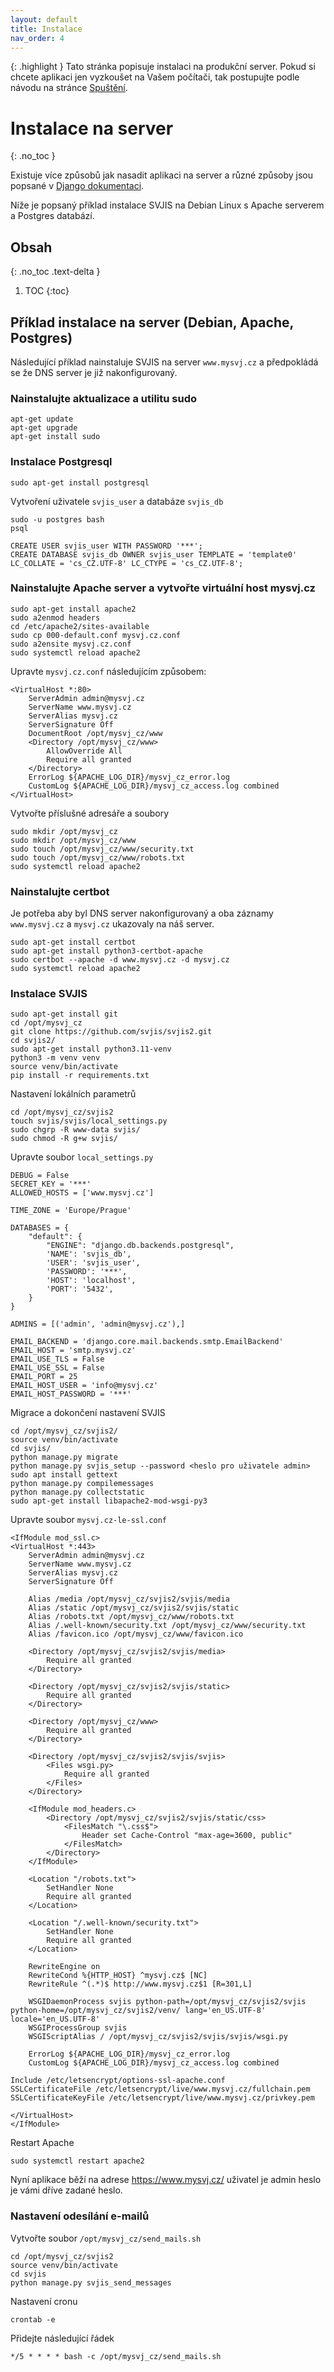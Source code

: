 ```yaml
---
layout: default
title: Instalace
nav_order: 4
---
```


{: .highlight }
Tato stránka popisuje instalaci na produkční server. Pokud si chcete aplikaci jen vyzkoušet na Vašem počítači, tak postupujte podle návodu na stránce [Spuštění](Spusteni.md).

# Instalace na server
{: .no_toc }

Existuje více způsobů jak nasadit aplikaci na server a různé způsoby jsou popsané v [Django dokumentaci](https://docs.djangoproject.com/en/5.0/howto/deployment/). 

Níže je popsaný příklad instalace SVJIS na Debian Linux s Apache serverem a Postgres databází.

## Obsah
{: .no_toc .text-delta }

1. TOC
{:toc}

## Příklad instalace na server (Debian, Apache, Postgres)

Následující příklad nainstaluje SVJIS na server `www.mysvj.cz` a předpokládá se že DNS server je již nakonfigurovaný.

### Nainstalujte aktualizace a utilitu sudo

```
apt-get update
apt-get upgrade
apt-get install sudo
```

### Instalace Postgresql

```
sudo apt-get install postgresql
```

Vytvoření uživatele `svjis_user` a databáze `svjis_db`

```
sudo -u postgres bash
psql
```

```
CREATE USER svjis_user WITH PASSWORD '***';
CREATE DATABASE svjis_db OWNER svjis_user TEMPLATE = 'template0' LC_COLLATE = 'cs_CZ.UTF-8' LC_CTYPE = 'cs_CZ.UTF-8';
```

### Nainstalujte Apache server a vytvořte virtuální host mysvj.cz

```
sudo apt-get install apache2
sudo a2enmod headers
cd /etc/apache2/sites-available
sudo cp 000-default.conf mysvj.cz.conf
sudo a2ensite mysvj.cz.conf
sudo systemctl reload apache2
```

Upravte `mysvj.cz.conf` následujícím způsobem:

```
<VirtualHost *:80>
    ServerAdmin admin@mysvj.cz
    ServerName www.mysvj.cz
    ServerAlias mysvj.cz
    ServerSignature Off
    DocumentRoot /opt/mysvj_cz/www
    <Directory /opt/mysvj_cz/www>
        AllowOverride All
        Require all granted
    </Directory>
    ErrorLog ${APACHE_LOG_DIR}/mysvj_cz_error.log
    CustomLog ${APACHE_LOG_DIR}/mysvj_cz_access.log combined
</VirtualHost>
```

Vytvořte příslušné adresáře a soubory

```
sudo mkdir /opt/mysvj_cz
sudo mkdir /opt/mysvj_cz/www
sudo touch /opt/mysvj_cz/www/security.txt
sudo touch /opt/mysvj_cz/www/robots.txt
sudo systemctl reload apache2
```

### Nainstalujte certbot

Je potřeba aby byl DNS server nakonfigurovaný a oba záznamy `www.mysvj.cz` a `mysvj.cz` ukazovaly na náš server.

```
sudo apt-get install certbot
sudo apt-get install python3-certbot-apache
sudo certbot --apache -d www.mysvj.cz -d mysvj.cz
sudo systemctl reload apache2
```

### Instalace SVJIS

```
sudo apt-get install git
cd /opt/mysvj_cz
git clone https://github.com/svjis/svjis2.git
cd svjis2/
sudo apt-get install python3.11-venv
python3 -m venv venv
source venv/bin/activate
pip install -r requirements.txt
```

Nastavení lokálních parametrů

```
cd /opt/mysvj_cz/svjis2
touch svjis/svjis/local_settings.py
sudo chgrp -R www-data svjis/
sudo chmod -R g+w svjis/
```

Upravte soubor `local_settings.py`
```
DEBUG = False
SECRET_KEY = '***'
ALLOWED_HOSTS = ['www.mysvj.cz']

TIME_ZONE = 'Europe/Prague'

DATABASES = {
    "default": {
        "ENGINE": "django.db.backends.postgresql",
        'NAME': 'svjis_db',
        'USER': 'svjis_user',
        'PASSWORD': '***',
        'HOST': 'localhost',
        'PORT': '5432',
    }
}

ADMINS = [('admin', 'admin@mysvj.cz'),]

EMAIL_BACKEND = 'django.core.mail.backends.smtp.EmailBackend'
EMAIL_HOST = 'smtp.mysvj.cz'
EMAIL_USE_TLS = False
EMAIL_USE_SSL = False
EMAIL_PORT = 25
EMAIL_HOST_USER = 'info@mysvj.cz'
EMAIL_HOST_PASSWORD = '***'
```

Migrace a dokončení nastavení SVJIS

```
cd /opt/mysvj_cz/svjis2/
source venv/bin/activate
cd svjis/
python manage.py migrate
python manage.py svjis_setup --password <heslo pro uživatele admin>
sudo apt install gettext
python manage.py compilemessages
python manage.py collectstatic
sudo apt-get install libapache2-mod-wsgi-py3
```

Upravte soubor `mysvj.cz-le-ssl.conf`

```
<IfModule mod_ssl.c>
<VirtualHost *:443>
    ServerAdmin admin@mysvj.cz
    ServerName www.mysvj.cz
    ServerAlias mysvj.cz
    ServerSignature Off

    Alias /media /opt/mysvj_cz/svjis2/svjis/media
    Alias /static /opt/mysvj_cz/svjis2/svjis/static
    Alias /robots.txt /opt/mysvj_cz/www/robots.txt
    Alias /.well-known/security.txt /opt/mysvj_cz/www/security.txt
    Alias /favicon.ico /opt/mysvj_cz/www/favicon.ico

    <Directory /opt/mysvj_cz/svjis2/svjis/media>
        Require all granted
    </Directory>

    <Directory /opt/mysvj_cz/svjis2/svjis/static>
        Require all granted
    </Directory>

    <Directory /opt/mysvj_cz/www>
        Require all granted
    </Directory>

    <Directory /opt/mysvj_cz/svjis2/svjis/svjis>
        <Files wsgi.py>
            Require all granted
        </Files>
    </Directory>

    <IfModule mod_headers.c>
        <Directory /opt/mysvj_cz/svjis2/svjis/static/css>
            <FilesMatch "\.css$">
                Header set Cache-Control "max-age=3600, public"
            </FilesMatch>
        </Directory>
    </IfModule>

    <Location "/robots.txt">
        SetHandler None
        Require all granted
    </Location>

    <Location "/.well-known/security.txt">
        SetHandler None
        Require all granted
    </Location>

    RewriteEngine on
    RewriteCond %{HTTP_HOST} ^mysvj.cz$ [NC]
    RewriteRule ^(.*)$ http://www.mysvj.cz$1 [R=301,L]

    WSGIDaemonProcess svjis python-path=/opt/mysvj_cz/svjis2/svjis python-home=/opt/mysvj_cz/svjis2/venv/ lang='en_US.UTF-8' locale='en_US.UTF-8'
    WSGIProcessGroup svjis
    WSGIScriptAlias / /opt/mysvj_cz/svjis2/svjis/svjis/wsgi.py

    ErrorLog ${APACHE_LOG_DIR}/mysvj_cz_error.log
    CustomLog ${APACHE_LOG_DIR}/mysvj_cz_access.log combined

Include /etc/letsencrypt/options-ssl-apache.conf
SSLCertificateFile /etc/letsencrypt/live/www.mysvj.cz/fullchain.pem
SSLCertificateKeyFile /etc/letsencrypt/live/www.mysvj.cz/privkey.pem

</VirtualHost>
</IfModule>
```

Restart Apache

```
sudo systemctl restart apache2
```

Nyní aplikace běží na adrese https://www.mysvj.cz/ uživatel je admin heslo je vámi dříve zadané heslo. 

### Nastavení odesílání e-mailů

Vytvořte soubor `/opt/mysvj_cz/send_mails.sh`
```
cd /opt/mysvj_cz/svjis2
source venv/bin/activate
cd svjis
python manage.py svjis_send_messages
```

Nastavení cronu

```
crontab -e
```

Přidejte následující řádek
```
*/5 * * * * bash -c /opt/mysvj_cz/send_mails.sh
```
